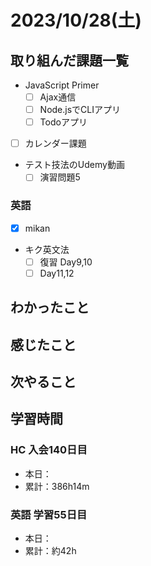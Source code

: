 # 2023/10/28(土)

## 取り組んだ課題一覧

- JavaScript Primer
  - [ ] Ajax通信
  - [ ] Node.jsでCLIアプリ
  - [ ] Todoアプリ

- [ ] カレンダー課題

- テスト技法のUdemy動画
  - [ ] 演習問題5

### 英語

- [x] mikan

- キク英文法
  - [ ] 復習 Day9,10
  - [ ] Day11,12

## わかったこと

## 感じたこと

## 次やること

## 学習時間

### HC 入会140日目

- 本日：
- 累計：386h14m

### 英語 学習55日目

- 本日：
- 累計：約42h
